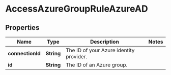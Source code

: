 

# AccessAzureGroupRuleAzureAD


## Properties

| Name | Type | Description | Notes |
|------------ | ------------- | ------------- | -------------|
|**connectionId** | **String** | The ID of your Azure identity provider. |  |
|**id** | **String** | The ID of an Azure group. |  |



